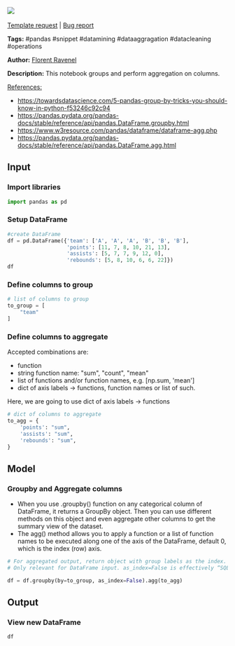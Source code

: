 <a href="https://app.naas.ai/user-redirect/naas/downloader?url=https://raw.githubusercontent.com/jupyter-naas/awesome-notebooks/master/Pandas/Pandas_Groupby_and_Aggregate.ipynb" target="_parent"><img src="https://naasai-public.s3.eu-west-3.amazonaws.com/open_in_naas.svg"/></a><br><br><a href="https://github.com/jupyter-naas/awesome-notebooks/issues/new?assignees=&labels=&template=template-request.md&title=Tool+-+Action+of+the+notebook+">Template request</a> | <a href="https://github.com/jupyter-naas/awesome-notebooks/issues/new?assignees=&labels=bug&template=bug_report.md&title=Pandas+-+Groupby+and+Aggregate:+Error+short+description">Bug report</a>

**Tags:** #pandas #snippet #datamining #dataaggragation #datacleaning #operations

**Author:** [Florent Ravenel](https://www.linkedin.com/in/florent-ravenel/)

**Description:** This notebook groups and perform aggregation on columns.

<u>References:</u> 
- https://towardsdatascience.com/5-pandas-group-by-tricks-you-should-know-in-python-f53246c92c94
- https://pandas.pydata.org/pandas-docs/stable/reference/api/pandas.DataFrame.groupby.html
- https://www.w3resource.com/pandas/dataframe/dataframe-agg.php
- https://pandas.pydata.org/pandas-docs/stable/reference/api/pandas.DataFrame.agg.html

## Input

### Import libraries


```python
import pandas as pd
```

### Setup DataFrame


```python
#create DataFrame
df = pd.DataFrame({'team': ['A', 'A', 'A', 'B', 'B', 'B'],
                   'points': [11, 7, 8, 10, 21, 13],
                   'assists': [5, 7, 7, 9, 12, 0],
                   'rebounds': [5, 8, 10, 6, 6, 22]})
df
```

### Define columns to group


```python
# list of columns to group
to_group = [
    "team"
]
```

### Define columns to aggregate
Accepted combinations are:
- function
- string function name: "sum", "count", "mean"
- list of functions and/or function names, e.g. [np.sum, 'mean']
- dict of axis labels -> functions, function names or list of such.

Here, we are going to use dict of axis labels -> functions


```python
# dict of columns to aggregate
to_agg = {
    'points': "sum",
    'assists': "sum",
    'rebounds': "sum",
}
```

## Model

### Groupby and Aggregate columns
- When you use .groupby() function on any categorical column of DataFrame, it returns a GroupBy object. Then you can use different methods on this object and even aggregate other columns to get the summary view of the dataset.
- The agg() method allows you to apply a function or a list of function names to be executed along one of the axis of the DataFrame, default 0, which is the index (row) axis.


```python
# For aggregated output, return object with group labels as the index.
# Only relevant for DataFrame input. as_index=False is effectively “SQL-style” grouped output.

df = df.groupby(by=to_group, as_index=False).agg(to_agg)
```

## Output

### View new DataFrame


```python
df
```
